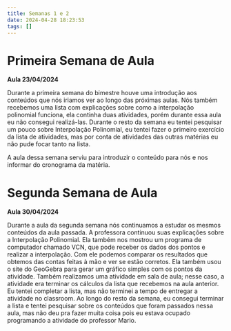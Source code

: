 ```yaml
---
title: Semanas 1 e 2
date: 2024-04-28 18:23:53
tags: []
---
```


# Primeira Semana de Aula
**Aula 23/04/2024**

Durante a primeira semana do bimestre houve uma introdução aos conteúdos que nós iriamos ver ao longo das próximas aulas. Nós também recebemos uma lista com explicações sobre como a interpolação polinomial funciona, ela continha duas atividades, porém durante essa aula eu não consegui realizá-las. Durante o resto da semana eu tentei pesquisar um pouco sobre Interpolação Polinomial, eu tentei fazer o primeiro exercício da lista de atividades, mas por conta de atividades das outras matérias eu não pude focar tanto na lista.

A aula dessa semana serviu para introduzir o conteúdo para nós e nos informar do cronograma da matéria.

# Segunda Semana de Aula
**Aula 30/04/2024**

Durante a aula da segunda semana nós continuamos a estudar os mesmos conteúdos da aula passada. A professora continuou suas explicações sobre a Interpolação Polinomial. Ela também nos mostrou um programa de computador chamado VCN, que pode receber os dados dos pontos e realizar a interpolação. Com ele podemos comparar os resultados que obtemos das contas feitas à mão e ver se estão corretos. Ela também usou o site do GeoGebra para gerar um gráfico simples com os pontos da atividade. Também realizamos uma atividade em sala de aula; nesse caso, a atividade era terminar os cálculos da lista que recebemos na aula anterior. Eu tentei completar a lista, mas não terminei a tempo de entregar a atividade no classroom. Ao longo do resto da semana, eu consegui terminar a lista e tentei pesquisar sobre os conteúdos que foram passados nessa aula, mas não deu pra fazer muita coisa pois eu estava ocupado programando a atividade do professor Mario.


